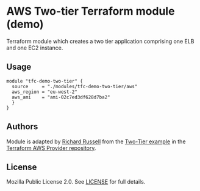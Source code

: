 # AWS Two-tier Terraform module (demo)

Terraform module which creates a two tier application comprising one ELB and one EC2 instance.

## Usage

```hcl
module "tfc-demo-two-tier" {
  source     = "./modules/tfc-demo-two-tier/aws"
  aws_region = "eu-west-2"
  aws_ami    = "ami-02c7ed3df628d7ba2"
  }
}
```

## Authors

Module is adapted by [Richard Russell](https://github.com/rirussel) from the [Two-Tier example](https://github.com/hashicorp/terraform-provider-aws/tree/master/examples/two-tier) in the [Terraform AWS Provider repository](https://github.com/hashicorp/terraform-provider-aws).

## License

Mozilla Public License 2.0. See [LICENSE](https://github.com/rirussel/tfc_demo_terraform-guides/blob/master/LICENSE) for full details.

